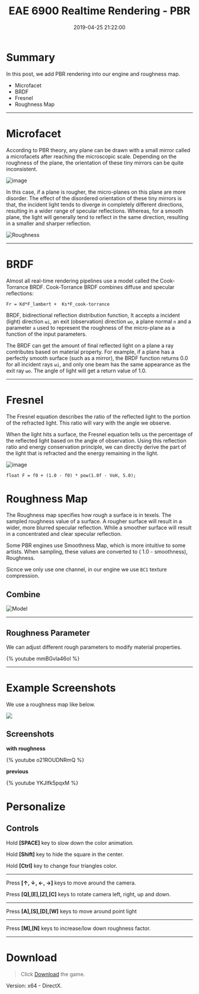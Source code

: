 ﻿---
title: EAE 6900 Realtime Rendering - PBR
date: 2019-04-25 21:22:00
tags: 
- Entertainment Arts Engineering 
- Realtime Rendering
- PBR
- EAE 6900
categories: 
- Game Engine
- Realtime Rendering
thumbnail: https://i.loli.net/2019/04/22/5cbd3b1b28628.gif
toc: true
---

# Summary 


In this post, we add PBR rendering into our engine and roughness map. 

- Microfacet
- BRDF
- Fresnel
- Roughness Map 



<!--more--> 
---
# Microfacet


According to PBR theory, any plane can be drawn with a small mirror called a microfacets after reaching the microscopic scale. Depending on the roughness of the plane, the orientation of these tiny mirrors can be quite inconsistent.



![image](https://learnopengl.com/img/pbr/microfacets_light_rays.png)


In this case, if a plane is rougher, the micro-planes on this plane are more disorder. The effect of the disordered orientation of these tiny mirrors is that,  the incident light tends to diverge in completely different directions, resulting in a wider range of specular reflections. Whereas, for a smooth plane, the light will generally tend to reflect in the same direction, resulting in a smaller and sharper reflection.



![Roughness](https://learnopengl.com/img/pbr/ndf.png)

----

# BRDF




Almost all real-time rendering pipelines use a model called the Cook-Torrance BRDF.
Cook-Torrance BRDF combines diffuse and specular reflections:

    Fr = Kd*F_lambert +  Ks*F_cook-torrance

BRDF, bidirectional reflection distribution function, 
It accepts a incident (light) direction `ωi`, an exit (observation) direction `ωo`, a plane normal `n` and a parameter `a` used to represent the roughness of the micro-plane as a function of the input parameters.

The BRDF can get the amount of final reflected light on a plane a ray contributes based on material property.  For example, if a plane has a perfectly smooth surface (such as a mirror), the BRDF function returns 0.0 for all incident rays `ωi`, and only one beam has the same appearance as the exit ray `ωo`. The angle of light will get a return value of 1.0.




--------------------- 


# Fresnel


The Fresnel equation  describes the ratio of the reflected light to the portion of the refracted light. This ratio will vary with the angle we observe. 

When the light hits a surface, the Fresnel equation tells us the percentage of the reflected light based on the angle of observation. Using this reflection ratio and energy conservation principle, we can directly derive the part of the light that is refracted and the energy remaining in the light.

![image](https://learnopengl.com/img/pbr/fresnel.png)

```
float F = f0 + (1.0 - f0) * pow(1.0f - VoH, 5.0);
```

# Roughness Map 


The Roughness map specifies how rough a surface is in texels. The sampled roughness value of a surface. A rougher surface will result in a wider, more blurred specular reflection.  While a smoother surface will result in a concentrated and clear specular reflection. 

Some PBR engines use Smoothness Map, which is more intuitive to some artists. When sampling, these values are converted to ( 1.0 - smoothness), Roughness.


Sicnce we only use one channel, in our engine we use `BC1` texture compression.



## Combine

![Model](https://learnopengl.com/img/pbr/textures.png)

---

## Roughness Parameter

We can adjust different rough parameters to modify material properties.


{% youtube mmBGvla46oI %}


---


# Example Screenshots

We use a roughness map like below.

![](https://i.loli.net/2019/04/26/5cc246e39470c.png)


## Screenshots


**with roughness**

{% youtube o21ROUDNRmQ %}


**previous**

{% youtube YKJIfk5pqxM %}




# Personalize

## Controls

Hold **[SPACE]** key to slow down the color animation. 

Hold **[Shift]** key to hide the square in the center.

Hold **[Ctrl]** key to change four triangles color.

---

Press **[↑, ↓, ←, →]** keys to move around the camera. 

Press **[Q],[E],[Z],[C]** keys to rotate camera left, right, up and down.

---


Press **[A],[S],[D],[W]** keys to move around point light

---


Press **[M],[N]** keys to increase/low down roughness factor. 


***
 



# Download

> Click [Download](http://chenmi.ink/dwns/MyGame_A13.zip) the game.

Version: x64 - DirectX.




